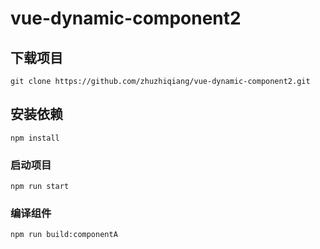 # vue-dynamic-component2

## 下载项目
```
git clone https://github.com/zhuzhiqiang/vue-dynamic-component2.git
```

## 安装依赖
```
npm install
```

### 启动项目
```
npm run start
```

### 编译组件
```
npm run build:componentA
```